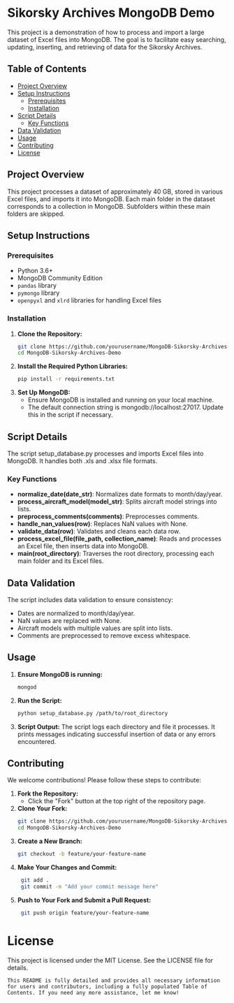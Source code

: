 # Sikorsky Archives MongoDB Demo

This project is a demonstration of how to process and import a large dataset of Excel files into MongoDB. The goal is to facilitate easy searching, updating, inserting, and retrieving of data for the Sikorsky Archives.

## Table of Contents

- [Project Overview](#project-overview)
- [Setup Instructions](#setup-instructions)
  - [Prerequisites](#prerequisites)
  - [Installation](#installation)
- [Script Details](#script-details)
  - [Key Functions](#key-functions)
- [Data Validation](#data-validation)
- [Usage](#usage)
- [Contributing](#contributing)
- [License](#license)

## Project Overview

This project processes a dataset of approximately 40 GB, stored in various Excel files, and imports it into MongoDB. Each main folder in the dataset corresponds to a collection in MongoDB. Subfolders within these main folders are skipped.

## Setup Instructions

### Prerequisites

- Python 3.6+
- MongoDB Community Edition
- `pandas` library
- `pymongo` library
- `openpyxl` and `xlrd` libraries for handling Excel files

### Installation

1. **Clone the Repository:**
   ```bash
   git clone https://github.com/yourusername/MongoDB-Sikorsky-Archives-Demo.git
   cd MongoDB-Sikorsky-Archives-Demo
2. **Install the Required Python Libraries:**
   ```bash
   pip install -r requirements.txt
3. **Set Up MongoDB:**
   - Ensure MongoDB is installed and running on your local machine.
   - The default connection string is mongodb://localhost:27017. Update this in the script if necessary.

## Script Details 
The script setup_database.py processes and imports Excel files into MongoDB. It handles both .xls and .xlsx file formats.

### Key Functions

- **normalize_date(date_str)**: Normalizes date formats to month/day/year.
- **process_aircraft_model(model_str)**: Splits aircraft model strings into lists.
- **preprocess_comments(comments)**: Preprocesses comments.
- **handle_nan_values(row)**: Replaces NaN values with None.
- **validate_data(row)**: Validates and cleans each data row.
- **process_excel_file(file_path, collection_name)**: Reads and processes an Excel file, then inserts data into MongoDB.
- **main(root_directory)**: Traverses the root directory, processing each main folder and its Excel files.

## Data Validation

The script includes data validation to ensure consistency:

- Dates are normalized to month/day/year.
- NaN values are replaced with None.
- Aircraft models with multiple values are split into lists.
- Comments are preprocessed to remove excess whitespace.

## Usage

1. **Ensure MongoDB is running:**
   ```bash
   mongod 
2. **Run the Script:**
   ```bash
   python setup_database.py /path/to/root_directory
3. **Script Output:**
The script logs each directory and file it processes.
It prints messages indicating successful insertion of data or any errors encountered.

## Contributing

We welcome contributions! Please follow these steps to contribute:

1. **Fork the Repository:**
   - Click the "Fork" button at the top right of the repository page.
2. **Clone Your Fork:**
   ```bash
   git clone https://github.com/yourusername/MongoDB-Sikorsky-Archives-Demo.git
   cd MongoDB-Sikorsky-Archives-Demo
3. **Create a New Branch:**
   ```bash
   git checkout -b feature/your-feature-name
4. **Make Your Changes and Commit:**
   ```bash
    git add .
    git commit -m "Add your commit message here"

5. **Push to Your Fork and Submit a Pull Request:**
   ```bash
    git push origin feature/your-feature-name

# License
This project is licensed under the MIT License. See the LICENSE file for details.

`This README is fully detailed and provides all necessary information for users and contributors, including a fully populated Table of Contents. If you need any more assistance, let me know! `
